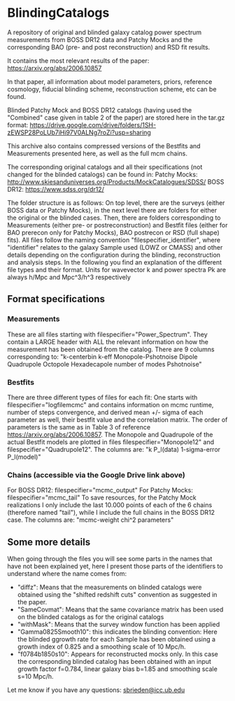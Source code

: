 # BlindingCatalogs

A repository of original and blinded galaxy catalog power spectrum measurements from BOSS DR12 data and Patchy Mocks and the corresponding BAO (pre- and post reconstruction) and RSD fit results.

It contains the most relevant results of the paper:
https://arxiv.org/abs/2006.10857

In that paper, all information about model parameters, priors, reference cosmology, fiducial blinding scheme, reconstruction scheme, etc can be found.

Blinded Patchy Mock and BOSS DR12 catalogs (having used the "Combined" case given in table 2 of the paper) are stored here in the tar.gz format:
https://drive.google.com/drive/folders/1SH-zEWSP28PoLUb7iHi97V0ALNg7roZi?usp=sharing

This archive also contains compressed versions of the Bestfits and Measurements presented here, as well as the full mcm chains.

The corresponding original catalogs and all their specifications (not changed for the blinded catalogs) can be found in:
Patchy Mocks: http://www.skiesanduniverses.org/Products/MockCatalogues/SDSS/
BOSS DR12: https://www.sdss.org/dr12/

The folder structure is as follows: On top level, there are the surveys (either BOSS data or Patchy Mocks), in the next level there are folders for either the original or the blinded cases. Then, there are folders corresponding to Measurements (either pre- or postreconstruction) and Bestfit files (either for BAO prerecon only for Patchy Mocks), BAO postrecon or RSD (full shape) fits). All files follow the naming convention "filespecifier_identifier", where "identifier" relates to the galaxy Sample used (LOWZ or CMASS) and other details depending on the configuration during the blinding, reconstruction and analysis steps. In the following you find an explanation of the different file types and their format. Units for wavevector k and power spectra Pk are always h/Mpc and Mpc^3/h^3 respectively


## Format specifications

### Measurements
These are all files starting with filespecifier="Power_Spectrum". They contain a LARGE header with ALL the relevant information on how the measurement has been obtained from the catalog. There are 9 columns corresponding to:
"k-centerbin	 k-eff	 Monopole-Pshotnoise	 Dipole	 Quadrupole	 Octopole	 Hexadecapole	 number of modes	 Pshotnoise"

### Bestfits
There are three different types of files for each fit: One starts with filespecifier="logfilemcmc" and contains information on mcmc runtime, number of steps convergence, and derived mean +/- sigma of each parameter as well, their bestfit value and the correlation matrix. The order of parameters is the same as in Table 3 of reference https://arxiv.org/abs/2006.10857. The Monopole and Quadrupole of the actual Bestfit models are plotted in files filespecifier="Monopole12" and filespecifier="Quadrupole12". The columns are:
"k 	 P_l(data) 	 1-sigma-error 	 P_l(model)"

### Chains (accessible via the Google Drive link above)
For BOSS DR12: filespecifier="mcmc<fittype>_output"
For Patchy Mocks: filespecifier="mcmc<fittype>_tail"
To save resources, for the Patchy Mock realizations I only include the last 10.000 points of each of the 6 chains (therefore named "tail"), while I include the full chains in the BOSS DR12 case. The columns are:
"mcmc-weight    chi^2    parameters" 

## Some more details
When going through the files you will see some parts in the names that have not been explained yet, here I present those parts of the identifiers to understand where the name comes from:
- "diffz": Means that the measurements on blinded catalogs were obtained using the "shifted redshift cuts" convention as suggested in the paper.
- "SameCovmat": Means that the same covariance matrix has been used on the blinded catalogs as for the original catalogs
- "withMask": Means that the survey window function has been applied
- "Gamma0825Smooth10": this indicates the blinding convention: Here the blinded ggrowth rate for each Sample has been obtained using a growth index of 0.825 and a smoothing scale of 10 Mpc/h.
- "f0784b1850s10": Appears for reconstructed mocks only. In this case the corresponding blinded catalog has been obtained with an input growth factor f=0.784, linear galaxy bias b=1.85 and smoothing scale s=10 Mpc/h.


Let me know if you have any questions:
sbrieden@icc.ub.edu

